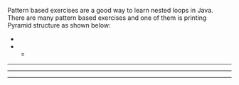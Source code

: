 Pattern based exercises are a good way to learn nested loops in Java. There are many pattern based exercises and one of them is printing Pyramid structure as shown below:

* 
* * 
* * * 
* * * * 
* * * * * 